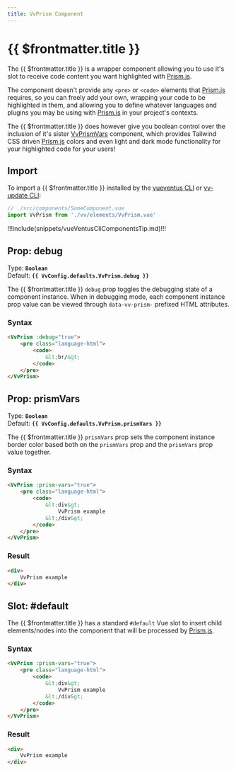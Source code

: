 ```yaml
---
title: VvPrism Component
---
```


<script setup>
    import DocsPackageVersion from '../../../src/views/compos/DocsPackageVersion.vue'
    import { VvConfig } from '../../../src/index'
</script>

<!-- TODO: Add semicolons to all sub-sub heads to > ### Syntax: -->
<!-- TODO: Add semicolons to all sub-sub heads to > ### Result: -->
<!-- TODO: Add semicolons to all sub-sub heads to > ### Downstream Typescript Prop Typing: -->





# {{ $frontmatter.title }}

The {{ $frontmatter.title }} is a wrapper component allowing you to use it's slot to receive code content you want highlighted with [Prism.js](https://prismjs.com/).

The component doesn't provide any `<pre>` or `<code>` elements that [Prism.js](https://prismjs.com/) requires, so you can freely add your own, wrapping your code to be highlighted in them, and allowing you to define whatever languages and plugins you may be using with [Prism.js](https://prismjs.com/) in your project's contexts.

The {{ $frontmatter.title }} does however give you boolean control over the inclusion of it's sister [VvPrismVars](/components/elements/vv-prism-vars) component, which provides Tailwind CSS driven [Prism.js](https://prismjs.com/) colors and even light and dark mode functionality for your highlighted code for your users!






## Import

To import a {{ $frontmatter.title }} installed by the [vueventus CLI](/guides/vueventus-cli) or [vv-update CLI](/guides/vv-update-cli):

```javascript
// ./src/components/SomeComponent.vue
import VvPrism from './vv/elements/VvPrism.vue'
```

!!!include(snippets/vueVentusCliComponentsTip.md)!!!








## Prop: debug
Type: **`Boolean`**  
Default: **`{{ VvConfig.defaults.VvPrism.debug }}`**

The {{ $frontmatter.title }} `debug` prop toggles the debugging state of a component instance. When in debugging mode, each component instance prop value can be viewed through `data-vv-prism-` prefixed HTML attributes.

### Syntax

```html
<VvPrism :debug="true">
    <pre class="language-html">
        <code>
            &lt;br/&gt;
        </code>
    </pre>
</VvPrism>
```






## Prop: prismVars

Type: **`Boolean`**  
Default: **`{{ VvConfig.defaults.VvPrism.prismVars }}`**

The {{ $frontmatter.title }} `prismVars` prop sets the component instance border color based both on the `prismVars` prop and the `prismVars` prop value together.

### Syntax

```html
<VvPrism :prism-vars="true">
    <pre class="language-html">
        <code>
            &lt;div&gt;
                VvPrism example
            &lt;/div&gt;
        </code>
    </pre>
</VvPrism>
```

### Result

```html
<div>
    VvPrism example
</div>
```










## Slot: #default

The {{ $frontmatter.title }} has a standard `#default` Vue slot to insert child elements/nodes into the component that will be processed by [Prism.js](https://prismjs.com/).

### Syntax

```html
<VvPrism :prism-vars="true">
    <pre class="language-html">
        <code>
            &lt;div&gt;
                VvPrism example
            &lt;/div&gt;
        </code>
    </pre>
</VvPrism>
```

### Result

```html
<div>
    VvPrism example
</div>
```









<DocsPackageVersion/>
